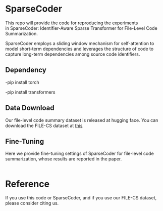 # SparseCoder

This repo will provide the code for reproducing the experiments in SparseCoder: Identifier-Aware Sparse Transformer for File-Level Code Summarization. 

SparseCoder employs a sliding window mechanism for self-attention to model short-term dependencies and leverages the structure of code to capture long-term dependencies among source code identifiers.


## Dependency
-pip install torch

-pip install transformers

## Data Download

Our file-level code summary dataset is released at hugging face. You can download the FILE-CS dataset at [this](https://huggingface.co/datasets/huangyx353/FILE-CS)

## Fine-Tuning
Here we provide fine-tuning settings of SparseCoder for file-level code summarization, whose results are reported in the paper.

```shell

```


# Reference

If you use this code or SparseCoder, and if you use our FILE-CS dataset, please consider citing us.

```shell

```

